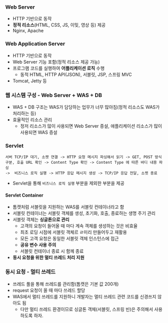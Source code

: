 ### Web Server
 - HTTP 기반으로 동작
 - **정적 리소스**(HTML, CSS, JS, 이밎, 영상 등) 제공
 - Nginx, Apache

### Web Application Server
 - HTTP 기반으로 동작
 - Web Server 기능 포함(정적 리소스 제공 가능)
 - 프로그램 코드를 실행하여 **어플리케이션 로직** 수행
   - 동적 HTML, HTTP API(JSON), 서블릿, JSP, 스프링 MVC
 - Tomcat, Jetty 등

### 웹 시스템 구성 - Web Server + WAS + DB
 - WAS + DB 구조는 WAS가 담당하는 업무가 너무 많아짐(정적 리소스도 WAS가 처리하는 등)
 - 효율적인 리소스 관리
   - 정저 리소스가 많이 사용되면 Web Server 증설, 애플리케이션 리소스가 많이 사용되면 WAS 증설

### Servlet
 ```
서버 TCP/IP 대기, 소켓 연결 -> HTTP 요청 메시지 파싱해서 읽기 -> GET, POST 방식 구분, 호출 URL 확인 -> Content Type 확인 -> Content Type 에 따른 바디 내용 파싱
->  비즈니스 로직 실행 -> HTTP 응답 메시지 생성 -> TCP/IP 응답 전달, 소켓 종료
```
 - Servlet을 통해 `비즈니스 로직 실행` 부분을 제외한 부분을 제공

#### Servlet Container
 - 톰캣처럼 서블릿을 지원하는 WAS를 서블릿 컨테이너라고 함
 - 서블릿 컨테이너는 서블릿 객체를 생성, 초기화, 호출, 종료하는 생명 주기 관리
 - 서블릿 객체는 **싱글톤으로 관리**
   - 고객의 요청이 들어올 때 마다 계속 객체를 생성하는 것은 비효율
   - 최초 로딩 시점에 서블릿 객체르 ㄹ미리 만들어두고 재활용
   - 모든 고객 요청은 동일한 서블릿 객체 인스턴스에 접근
   - **공유 변수 사용 주의**
   - 서블릿 컨테이너 종료 시 함께 종료
 - **동시 요청을 위한 멀티 쓰레드 처리 지원**

### 동시 요청 - 멀티 쓰레드
 - 쓰레드 풀을 통해 쓰레드를 관리함(톰캣은 기본 값 200개)
 - request 요청이 올 때 마다 쓰레드 할당
 - WAS에서 멀티 쓰레드를 지원하니 개발자는 멀티 쓰레드 관련 코드를 신경쓰지 않아도 됨
   - 다만 멀티 쓰레드 환경이므로 싱글톤 객체(서블릿, 스프링 빈)은 주의해서 사용하도록 하자. 